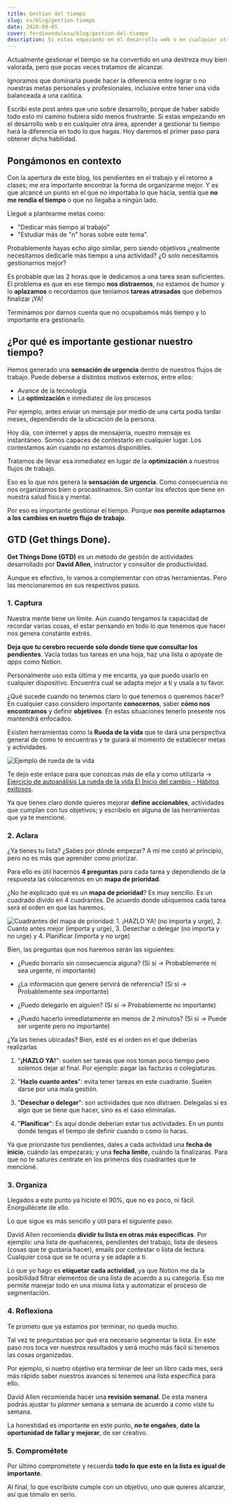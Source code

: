 ```yaml
---
title: Gestion del tiempo
slug: es/blog/gestion-tiempo
date: 2020-09-05
cover: ferdinandalexa/blog/gestion-del-tiempo
description: Si estas empezando en el desarrollo web o en cualquier otra área, aprender a gestionar tu tiempo hará la diferencia en todo lo que hagas. Hoy daremos el primer paso para obtener dicha habilidad.
---
```

Actualmente gestionar el tiempo se ha convertido en una destreza muy bien valorada, pero que pocas veces tratamos de alcanzar. 

Ignoramos que dominarla puede hacer la diferencia entre lograr o no nuestras metas personales y profesionales, inclusive entre tener una vida balanceada a una caótica. 

Escribí este post antes que uno sobre desarrollo, porque de haber sabido todo esto mí camino hubiera sido menos frustrante. Si estas  empezando en el desarrollo web o en cualquier otra área, aprender a gestionar tu tiempo hará la diferencia en todo lo que hagas. Hoy daremos el primer paso para obtener dicha habilidad.

## Pongámonos en contexto

Con la apertura de este blog, los pendientes en el trabajo y el retorno a clases; me era importante encontrar la forma de organizarme mejor. Y es que alcancé un punto en el que no importaba lo que hacía, sentía que **no me rendía el tiempo** o que no llegaba a ningún lado.

Llegué a plantearme metas como: 
* "Dedicar más tiempo al trabajo" 
* "Estudiar más de "n" horas sobre este tema". 

Probablemente hayas echo algo similar, pero siendo objetivos ¿realmente necesitamos dedicarle más tiempo a una actividad? ¿O solo necesitamos gestionarnos mejor? 

Es probable que las 2 horas que le dedicamos a una tarea sean suficientes. El problema es que en ese tiempo **nos distraemos**, no estamos de humor y lo **aplazamos** o recordamos que teníamos **tareas atrasadas** que debemos finalizar ¡YA!

Terminamos por darnos cuenta que no ocupabamos más tiempo y lo importante era gestionarlo. 


## ¿Por qué es importante gestionar nuestro tiempo?

Hemos generado una **sensación de urgencia** dentro de nuestros flujos de trabajo. Puede deberse a distintos motivos externos, entre ellos:

* Avance de la tecnología 
* La **optimización** e inmediatez de los procesos

Por ejemplo, antes enviar un mensaje por medio de una carta podía tardar meses, dependiendo de la ubicación de la persona.

Hoy día, con internet y apps de mensajería, nuestro mensaje es instantáneo. Somos capaces de contestarlo en cualquier lugar. Los contestamos aún cuando no estamos disponibles.

Tratamos de llevar esa inmediatez en lugar de la **optimización** a nuestros flujos de trabajo. 

Eso es lo que nos genera la **sensación de urgencia**. Como consecuencia no nos organizamos bien o procastinamos. Sin contar los efectos que tiene en nuestra salud física y mental.

Por eso es importante gestionar el tiempo. Porque **nos permite adaptarnos a los cambios en nuetro flujo de trabajo**. 

##  GTD (Get things Done).

**Get Things Done (GTD)** es un método de gestión de actividades desarrollado por **David Allen**, instructor y consultor de productividad. 

Aunque es efectivo, lo vamos a complementar con otras herramientas. Pero las mencionaremos en sus respectivos pasos.

### 1. Captura

Nuestra mente tiene un límite. Aún cuando tengamos la capacidad de recordar varias cosas, el estar pensando en todo lo que tenemos que hacer nos genera constante estrés.

**Deja que tu cerebro recuerde solo donde tiene que consultar los pendientes**. Vacía todas tus tareas en una hoja, haz una lista o apoyate de _apps_ como Notion. 

Personalmente uso esta última y me encanta, ya que puedo usarlo en cualquier dispositivo. Encuentra cual se adapta mejor a ti y usala a tu favor.

¿Qué sucede cuando no tenemos claro lo que tenemos o queremos hacer? En cualquier caso considero importante **conocernos**, saber **cómo nos encontramos** y definir **objetivos**. En estas situaciones tenerlo presente nos mantendrá enfocados.

Existen herramientas como la **Rueda de la vida** que te dará una perspectiva general de como te encuentras y te guiará al momento de establecer metas y actividades.

<picture>
    <img src="https://res.cloudinary.com/ferdinandalexa/image/upload/c_scale,w_512/ferdinandalexa/blog/gestion-del-tiempo__rueda-de-la-vida-ejemplo" alt="Ejemplo de rueda de la vida" loading="lazy" />
</picture>

Te dejo este enlace para que conozcas más de ella y como utilizarla → <a href="https://habitosexitosos.com/desarrollo-personal/la-rueda-de-la-vida/" target="_blank" rel="noopener noreferrer nofollow">Ejercicio de autoanálisis La rueda de la vida El Inicio del cambio - Hábitos exitosos</a>.

Ya que tienes claro donde quieres mejorar **define accionables**, actividades que cumplan con tus objetivos; y escribelo en alguna de las herramientas que ya te mencioné.

### 2. Aclara

¿Ya tienes tu lista? ¿Sabes por dónde empezar? A mí me costó al principio, pero no es más que aprender como priorizar.

Para ello es útil hacernos **4 preguntas** para cada tarea y dependiendo de la respuesta las colocaremos en un **mapa de prioridad**.

¿No he explicado qué es un **mapa de prioridad**? Es muy sencillo. Es un cuadrado divido en 4 cuadrantes. De acuerdo donde ubiquemos cada tarea será el orden en que las haremos.

<picture>
    <img src="https://res.cloudinary.com/ferdinandalexa/image/upload/c_scale,w_512/ferdinandalexa/blog/gestion-del-tiempo__prioridad" alt="Cuadrantes del mapa de prioridad: 1. ¡HAZLO YA! (no importa y urge), 2. Cuanto antes mejor (importa y urge), 3. Desechar o delegar (no importa y no urge) y 4. Planificar (importa y no urge)" loading="lazy" />
</picture>

Bien, las preguntas que nos haremos serán las siguientes:

- ¿Puedo borrarlo sin consecuencia alguna? (Si sí  → Probablemente ni sea urgente, ni importante)

- ¿La información que genere servirá de referencia? (Si sí → Probablemente sea importante)

- ¿Puedo delegarlo en alguien? (Si sí → Probablemente no importante)

- ¿Puedo hacerlo inmediatamente en menos de 2 minutos? (Si sí → Puede ser urgente pero no importante)

¿Ya las tienes ubicadas? Bien, esté es el orden en el que deberías realizarlas

1. "**¡HAZLO YA!**": suelen ser tareas que nos toman poco tiempo pero solemos dejar al final. Por ejemplo: pagar las facturas o colegiaturas.

2. "**Hazlo cuanto antes**": evita tener tareas en este cuadrante. Suelen darse por una mala gestión.

3. "**Desechar o delegar**": son actividades que nos distraen. Delegalas si es algo que se tiene que hacer, sino es el caso eliminalas.

4. "**Planificar**": Es aquí donde deberían estar tus actividades. En un punto donde tengas el tiempo de definir cuando o como lo haras.

Ya que priorizaste tus pendientes, dales a cada actividad una **fecha de inicio**, cuándo las empezaras; y una **fecha límite**, cuándo la finalizaras. Para que no te satures centrate en los primeros dos cuadrantes que te mencioné.

### 3. Organiza

Llegados a este punto ya hiciste el 90%, que no es poco, ni fácil. Enorgullécete de ello.

Lo que sigue es más sencillo y útil para el siguiente paso.

David Allen recomienda **dividir tu lista en otras más específicas**. Por ejemplo: una lista de quehaceres, pendientes del trabajo, lista de deseos (cosas que te gustaría hacer), emails por contestar o lista de lectura. Cualquier cosa que se te ocurra y se adapte a ti.

Lo que yo hago es **etiquetar cada actividad**, ya que Notion me da la posibilidad filtrar elementos de una lista de acuerdo a su categoría. Eso me permite manejar todo en una misma lista y automatizar el proceso de segmentación.

### 4. Reflexiona

Te prometo que ya estamos por terminar, no queda mucho.

Tal vez te preguntabas por qué era necesario segmentar la lista. En este paso nos toca ver nuestros resultados y será mucho más fácil si tenemos las cosas organizadas.

Por ejemplo, si nuetro objetivo era terminar de leer un libro cada mes, será más rápido saber nuestros avances si tenemos una lista específica para ello.

David Allen recomienda hacer una **revisión semanal**. De esta manera podrás ajustar tu _planner_ semana a semana de acuerdo a como viste tu semana. 

La honestidad es importante en este punto, **no te engañes**, **date la oportunidad de fallar y mejorar**, de ser creativo.

### 5. Comprométete

Por último comprométete y recuerda **todo lo que este en la lista es igual de importante**.

Al final, lo que escribiste cumple con un objetivo, uno que quieres alcanzar, así que tómalo en serio.